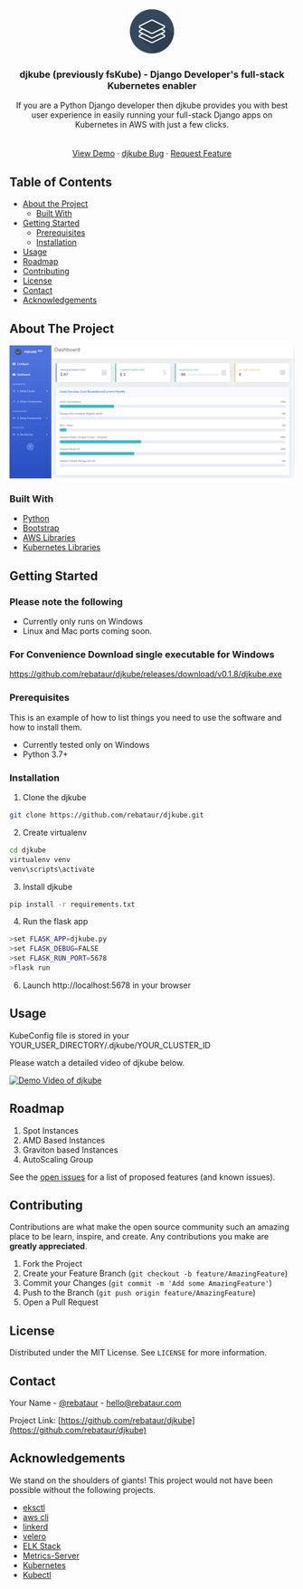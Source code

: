 


<!-- PROJECT LOGO -->
<br />
<p align="center">
  <a href="https://github.com/rebataur/djkube">
    <img src="images/logo.png" alt="Logo" width="80" height="80">
  </a>

  <h3 align="center">djkube (previously fsKube) - Django Developer's full-stack Kubernetes enabler</h3>

  <p align="center">
 If you are a Python Django developer then djkube provides you with best user experience in easily running your full-stack Django apps on Kubernetes in AWS with just a few clicks.
    <br />
    <!-- <a href="https://github.com/rebataur/djkube"><strong>Explore the docs »</strong></a> -->
    <br />
    <br />
    <a href="https://www.youtube.com/watch?v=Nt5yowdwm5Q">View Demo</a>
    ·
    <a href="https://github.com/rebataur/djkube/issues">djkube Bug</a>
    ·
    <a href="https://github.com/rebataur/djkube/issues">Request Feature</a>
  </p>
</p>



<!-- TABLE OF CONTENTS -->
## Table of Contents

* [About the Project](#about-the-project)
  * [Built With](#built-with)
* [Getting Started](#getting-started)
  * [Prerequisites](#prerequisites)
  * [Installation](#installation)
* [Usage](#usage)
* [Roadmap](#roadmap)
* [Contributing](#contributing)
* [License](#license)
* [Contact](#contact)
* [Acknowledgements](#acknowledgements)



<!-- ABOUT THE PROJECT -->
## About The Project

[![Product Name Screen Shot][product-screenshot]](https://www.youtube.com/watch?v=Nt5yowdwm5Q)




### Built With

* [Python]()
* [Bootstrap]()
* [AWS Libraries]()
* [Kubernetes Libraries]()



<!-- GETTING STARTED -->
## Getting Started
### Please note the following
* Currently only runs on Windows
* Linux and Mac ports coming soon.

### For Convenience Download single executable for Windows
https://github.com/rebataur/djkube/releases/download/v0.1.8/djkube.exe

### Prerequisites

This is an example of how to list things you need to use the software and how to install them.
* Currently tested only on Windows
* Python 3.7+

### Installation
 
1. Clone the djkube
```sh
git clone https://github.com/rebataur/djkube.git
```
2. Create virtualenv
```sh
cd djkube
virtualenv venv
venv\scripts\activate
```
3. Install djkube
```sh
pip install -r requirements.txt
```
4. Run the flask app
```sh
>set FLASK_APP=djkube.py
>set FLASK_DEBUG=FALSE 
>set FLASK_RUN_PORT=5678
>flask run
```


6. Launch http://localhost:5678 in your browser

<!-- USAGE EXAMPLES -->
## Usage
KubeConfig file is stored in your YOUR_USER_DIRECTORY/.djkube/YOUR_CLUSTER_ID


Please watch a detailed video of djkube below.

[![Demo Video of djkube](http://img.youtube.com/vi/Nt5yowdwm5Q/0.jpg)](http://www.youtube.com/watch?v=Nt5yowdwm5Q "Demo Video of djkube")



<!-- ROADMAP -->
## Roadmap

1. Spot Instances
2. AMD Based Instances
3. Graviton based Instances
4. AutoScaling Group

See the [open issues](https://github.com/rebataur/djkube/issues) for a list of proposed features (and known issues).



<!-- CONTRIBUTING -->
## Contributing

Contributions are what make the open source community such an amazing place to be learn, inspire, and create. Any contributions you make are **greatly appreciated**.

1. Fork the Project
2. Create your Feature Branch (`git checkout -b feature/AmazingFeature`)
3. Commit your Changes (`git commit -m 'Add some AmazingFeature'`)
4. Push to the Branch (`git push origin feature/AmazingFeature`)
5. Open a Pull Request



<!-- LICENSE -->
## License

Distributed under the MIT License. See `LICENSE` for more information.



<!-- CONTACT -->
## Contact

Your Name - [@rebataur](https://twitter.com/rebataur) - hello@rebataur.com

Project Link: [https://github.com/rebataur/djkube](https://github.com/rebataur/djkube)



<!-- ACKNOWLEDGEMENTS -->
## Acknowledgements
We stand on the shoulders of giants!
This project would not have been possible without the following projects.

* [eksctl]()
* [aws cli]()
* [linkerd]()
* [velero]()
* [ELK Stack]()
* [Metrics-Server]()
* [Kubernetes]()
* [Kubectl]()






<!-- MARKDOWN LINKS & IMAGES -->
<!-- https://www.markdownguide.org/basic-syntax/#reference-style-links -->
[contributors-shield]: https://img.shields.io/github/contributors/othneildrew/Best-README-Template.svg?style=flat-square
[contributors-url]: https://github.com/rebataur/djkube/graphs/contributors
[forks-shield]: https://img.shields.io/github/forks/othneildrew/Best-README-Template.svg?style=flat-square
[forks-url]: https://github.com/rebataur/djkube/network/members
[stars-shield]: https://img.shields.io/github/stars/othneildrew/Best-README-Template.svg?style=flat-square
[stars-url]: https://github.com/rebataur/djkube/stargazers
[issues-shield]: https://img.shields.io/github/issues/othneildrew/Best-README-Template.svg?style=flat-square
[issues-url]: https://github.com/rebataur/djkube/issues
[license-shield]: https://img.shields.io/github/license/othneildrew/Best-README-Template.svg?style=flat-square
[license-url]: https://github.com/rebataur/djkube/blob/master/LICENSE.txt
[linkedin-shield]: https://img.shields.io/badge/-LinkedIn-black.svg?style=flat-square&logo=linkedin&colorB=555
[linkedin-url]: https://www.linkedin.com/company/rebataur.com/
[product-screenshot]: images/screenshot.png
